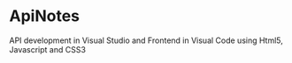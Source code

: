 # ApiNotes
API development in Visual Studio and Frontend in Visual Code using Html5, Javascript and CSS3

